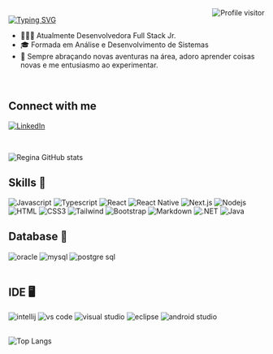 <a href="https://komarev.com/ghpvc/?username=ReginaPompeo">
  <img align="right" src="https://komarev.com/ghpvc/?username=ReginaPomepo&label=Visitors&color=DE3163&style=flat" alt="Profile visitor" />
</a>


[![Typing SVG](https://readme-typing-svg.demolab.com?font=Fira+Code&weight=600&size=25&pause=1000&color=ed30cf&random=false&width=435&height=40&lines=Ol%C3%A1%2C+eu+sou+a+Regina+Pompeo!+%F0%9F%91%BE%F0%9F%93%9A%F0%9F%92%99)](https://git.io/typing-svg)

- 👩🏻‍💻 Atualmente Desenvolvedora Full Stack Jr. 
- 🎓 Formada em Análise e Desenvolvimento de Sistemas
- 🚀 Sempre abraçando novas aventuras na área, adoro aprender coisas novas e me entusiasmo ao experimentar.
  
<br/>

## Connect with me 
[![LinkedIn](https://img.shields.io/badge/LinkedIn-0077B5?style=for-the-badge&logo=linkedin&logoColor=white)](https://www.linkedin.com/in/regina-pompeo/)

<br/>

![Regina GitHub stats](https://github-readme-stats.vercel.app/api?username=ReginaPompeo&show_icons=true&theme=radical)

## Skills 🚀

![Javascript](https://img.shields.io/badge/Javascript-F0DB4F?style=for-the-badge&labelColor=black&logo=javascript&logoColor=F0DB4F)
![Typescript](https://img.shields.io/badge/Typescript-007acc?style=for-the-badge&labelColor=black&logo=typescript&logoColor=007acc)
![React](https://img.shields.io/badge/-React-61DBFB?style=for-the-badge&labelColor=black&logo=react&logoColor=61DBFB)
![React Native](https://img.shields.io/badge/React_Native-20232A?style=for-the-badge&logo=react&logoColor=61DAFB)
![Next.js](https://img.shields.io/badge/next.js-000000?style=for-the-badge&logo=nextdotjs&logoColor=white)
![Nodejs](https://img.shields.io/badge/Nodejs-3C873A?style=for-the-badge&labelColor=black&logo=node.js&logoColor=3C873A)
![HTML](https://img.shields.io/badge/HTML5-E34F26?style=for-the-badge&logo=html5&logoColor=white)
![CSS3](https://img.shields.io/badge/CSS3-1572B6?style=for-the-badge&logo=css3&logoColor=white)
![Tailwind](https://img.shields.io/badge/Tailwind_CSS-092749?style=for-the-badge&logo=tailwindcss&logoColor=06B6D4&labelColor=000000)
![Bootstrap](https://img.shields.io/badge/Bootstrap-563D7C?style=for-the-badge&logo=bootstrap&logoColor=white)
![Markdown](https://img.shields.io/badge/Markdown-000000?style=for-the-badge&logo=markdown&logoColor=white)
![.NET](https://img.shields.io/badge/.NET-512BD4?style=for-the-badge&labelColor=black&logo=.net&logoColor=white)
![Java](https://img.shields.io/badge/Java-FF5733?style=for-the-badge&logo=java&logoColor=white)
<br/>

 ## Database 🎲 
<div style="display: inline_block">    
<img align="center" alt="oracle" src="https://img.shields.io/badge/Oracle-F80000?style=for-the-badge&logo=Oracle&logoColor=white" /> 
<img align="center" alt="mysql" src="https://img.shields.io/badge/MySQL-005C84?style=for-the-badge&logo=mysql&logoColor=white" /> 
<img align="center" alt="postgre sql" src="https://img.shields.io/badge/PostgreSQL-316192?style=for-the-badge&logo=postgresql&logoColor=white" /> 
</div> 

<br/> 

## IDE 🖥️ 
<div style="display: inline_block">    
<img align="center" alt="intellij" src="https://img.shields.io/badge/IntelliJ_IDEA-000000.svg?style=for-the-badge&logo=intellij-idea&logoColor=white" /> 
<img align="center" alt="vs code" src="https://img.shields.io/badge/VSCode-0078D4?style=for-the-badge&logo=visual%20studio%20code&logoColor=white" /> 
<img align="center" alt="visual studio" src="https://img.shields.io/badge/Visual_Studio-5C2D91?style=for-the-badge&logo=visual%20studio&logoColor=white" /> 
<img align="center" alt="eclipse" src="https://img.shields.io/badge/Eclipse-2C2255?style=for-the-badge&logo=eclipse&logoColor=white" /> 
<img align="center" alt="android studio" src="https://img.shields.io/badge/Android_Studio-3DDC84?style=for-the-badge&logo=android-studio&logoColor=white" /> 
</div> 

<br/>

![Top Langs](https://github-readme-stats.vercel.app/api/top-langs/?username=ReginaPompeo&layout=compact)



